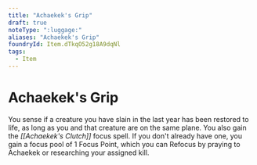 ```yaml
---
title: "Achaekek's Grip"
draft: true
noteType: ":luggage:"
aliases: "Achaekek's Grip"
foundryId: Item.dTkqO52g18A9dqNl
tags:
  - Item
---
```


# Achaekek's Grip

You sense if a creature you have slain in the last year has been restored to life, as long as you and that creature are on the same plane. You also gain the _[[Achaekek's Clutch]]_ focus spell. If you don't already have one, you gain a focus pool of 1 Focus Point, which you can Refocus by praying to Achaekek or researching your assigned kill.
